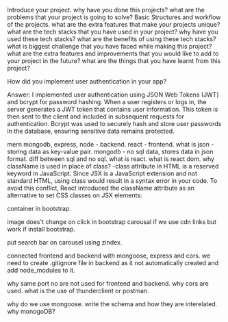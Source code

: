 Introduce your project.
why have you done this projects? what are the problems that your project is going to solve?
Basic Structures and workflow of the projects.
what are the extra features that make your projects unique?
what are the tech stacks that you have used in your project?
why have you used these tech stacks? what are the benefits of using these tech stacks?
what is biggest challenge that you have faced while making this project?
what are the extra features and improvements that you would like to add to your project in the future?
what are the things that you have learnt from this project?

How did you implement user authentication in your app?

Answer: I implemented user authentication using JSON Web Tokens (JWT) and bcrypt for password hashing. When a user registers or logs in, the server generates a JWT token that contains user information. This token is then sent to the client and included in subsequent requests for authentication. Bcrypt was used to securely hash and store user passwords in the database, ensuring sensitive data remains protected.

mern
mongodb, express, node - backend.
react - frontend.
what is json - storing data as key-value pair.
mongodb - no sql data, stores data in json format.
diff between sql and no sql.
what is react.
what is react dom.
why className is used in place of class?
-class attribute in HTML is a reserved keyword in JavaScript. Since JSX is a JavaScript extension and not standard HTML, using class would result in a syntax error in your code. To avoid this conflict, React introduced the className attribute as an alternative to set CSS classes on JSX elements:

container in bootstrap.

image does't change on click in bootstrap carousal if we use cdn links but work if install bootstrap.

put search bar on carousel using zindex.

connected frontend and backend with mongoose, express and cors.
we need to create .gitignore file in backend as it not automatically created and add node_modules to it.

why same port no are not used for frontend and backend.
why cors are used.
what is the use of thunderclient or postman.


why do we use mongoose.
write the schema and how they are interelated.
why monogoDB?

